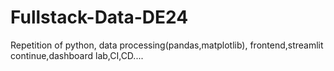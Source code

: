 # Fullstack-Data-DE24
Repetition of python, data processing(pandas,matplotlib), frontend,streamlit continue,dashboard lab,CI,CD....
